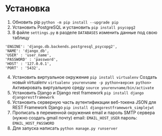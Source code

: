 # Установка
1) Обновить pip
`python -m pip install --upgrade pip`
2) Установить PostgreSQL и установить
`pip install psycopg2`
3) В файле `settings.py` в разделе `DATABASES` изменить данные под свою таблицу
```
'ENGINE': 'django.db.backends.postgresql_psycopg2',
'NAME': 'django_db',
'USER' : 'user_name',
'PASSWORD' : 'password',
'HOST' : '127.0.0.1',
'PORT' : '5432',
```
4) Установить виртуальное окружение
`pip install virtualenv`
Создать новый virtualenv
`virtualenv yourenvname -p python<версия python>`
Активировать виртуальную среду
`source yourenvname/bin/activate`
5) Установить Django и Django rest framework
`pip install django djangorestframework`
6) Установить серверную часть аутентификации веб-токена JSON для REST Framework Django
`pip install djangorestframework_simplejwt`
7) Прописать в переменной окружения email и пароль SMTP сервера (нужно создать gmail почту)
email: `EMAIL_HOST_USER`
пароль: `EMAIL_HOST_PASSWORD`
8) Для запуска написать
`python manage.py runserver`


